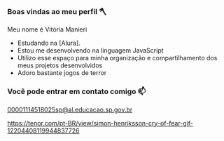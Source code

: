 ### Boas vindas ao meu perfil 🪓

Meu nome é Vitória Manieri
- Estudando na [Alura].
- Estou me desenvolvendo na linguagem JavaScript
- Utilizo esse espaço para minha organização e compartilhamento dos meus projetos desenvolvidos
- Adoro bastante jogos de terror

### Você pode entrar em contato comigo 📫

00001114518025sp@al.educacao.sp.gov.br

https://tenor.com/pt-BR/view/simon-henriksson-cry-of-fear-gif-12204408119944837726
